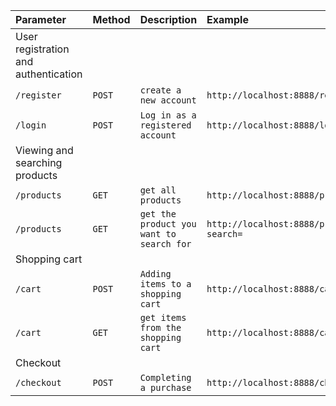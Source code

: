 | Parameter                            | Method | Description                              | Example                                   | Body                                          |
| :----------------------------------- | :----- | :--------------------------------------- | :---------------------------------------- | :-------------------------------------------- |
| User registration and authentication |
| `/register`                          | `POST` | `create a new account`                   | `http://localhost:8888/register `         | `id,username,email,password,confirm `password |
| `/login`                             | `POST` | `Log in as a registered account`         | `http://localhost:8888/login `            | `email,password   `                           |
| Viewing and searching products       |
| `/products`                          | `GET`  | `get all products`                       | `http://localhost:8888/products`          | `id,name,price,stock`                         |
| `/products`                          | `GET`  | `get the product you want to search for` | `http://localhost:8888/products?search= ` | `id,name`                                     |
| Shopping cart                        |
| `/cart`                              | `POST` | `Adding items to a shopping cart`        | `http://localhost:8888/cart`              | `id,productId,customerId,order date`          |
| `/cart`                              | `GET`  | `get items from the shopping cart`       | `http://localhost:8888/cart`              | `id,productId,customerId,order date`          |
| Checkout                             |
| `/checkout`                          | `POST` | `Completing a purchase`                  | `http://localhost:8888/checkout`          | `id,productId,customerId,order date`          |

